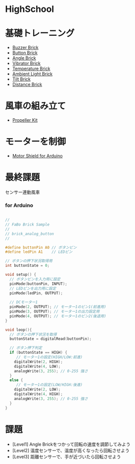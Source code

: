 # HighSchool

# 基礎トレーニング

* [Buzzer Brick](102_brick_analog_buzzer.md)
* [Button Brick](103_brick_analog_button.md)
* [Angle Brick](104_brick_analog_angle.md)
* [Vibrator Brick](105_brick_analog_vibrator.md)
* [Temperature Brick](108_brick_analog_temperature.md)
* [Ambient Light Brick](109_brick_analog_ambientlight.md)
* [Tilt Brick](110_brick_analog_tilt.md)
* [Distance Brick](116_brick_analog_distance.md)

# 風車の組み立て

 * [Propeller Kit](kit/propellerkit.md)

# モーターを制御

* [Motor Shield for Arduino](shield_motor/shield_motor.md)

# 最終課題

センサー連動風車


### for Arduino

```c

//
// FaBo Brick Sample
//
// brick_analog_button
//

#define buttonPin A0 // ボタンピン
#define ledPin A1    // LEDピン

// ボタンの押下状況取得用
int buttonState = 0;

void setup() {
  // ボタンピンを入力用に設定
  pinMode(buttonPin, INPUT); 
  // LEDピンを出力用に設定
  pinMode(ledPin, OUTPUT);  
  
  // DCモーター1
  pinMode(2, OUTPUT); // モーター1のピン1(前進用)
  pinMode(3, OUTPUT); // モーター1の出力設定用
  pinMode(4, OUTPUT); // モーター1のピン2(後退用)
}

void loop(){
  // ボタンの押下状況を取得
  buttonState = digitalRead(buttonPin);

  // ボタン押下判定
  if (buttonState == HIGH) {        
     // モーター1の設定(HIGH/LOW:前進)
    digitalWrite(2, HIGH); 
    digitalWrite(4, LOW);   
    analogWrite(3, 255); // 0-255 強さ  
  } 
  else {
     // モーター1の設定(LOW/HIGH:後進)
    digitalWrite(2, LOW); 
    digitalWrite(4, HIGH);   
    analogWrite(3, 255); // 0-255 強さ
  }
}
```

# 課題
* [Level1] Angle Brickをつかって回転の速度を調節してみよう
* [Level2] 温度センサーで、温度が高くなったら回転させよう
* [Level3] 距離センサーで、手が近づいたら回転させよう